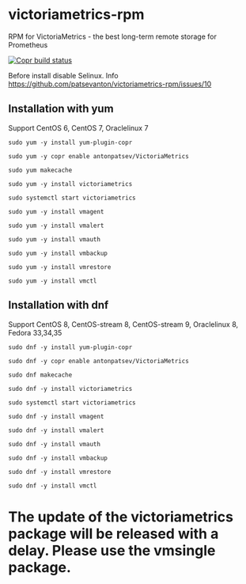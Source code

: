 # victoriametrics-rpm
RPM for VictoriaMetrics - the best long-term remote storage for Prometheus

[![Copr build status](https://copr.fedorainfracloud.org/coprs/antonpatsev/VictoriaMetrics/package/victoriametrics/status_image/last_build.png)](https://copr.fedorainfracloud.org/coprs/antonpatsev/VictoriaMetrics/package/victoriametrics/)

Before install disable Selinux. Info https://github.com/patsevanton/victoriametrics-rpm/issues/10

## Installation with yum
Support CentOS 6, CentOS 7, Oraclelinux 7

```
sudo yum -y install yum-plugin-copr

sudo yum -y copr enable antonpatsev/VictoriaMetrics

sudo yum makecache

sudo yum -y install victoriametrics

sudo systemctl start victoriametrics

sudo yum -y install vmagent

sudo yum -y install vmalert

sudo yum -y install vmauth

sudo yum -y install vmbackup

sudo yum -y install vmrestore

sudo yum -y install vmctl
```

## Installation with dnf
Support CentOS 8, CentOS-stream 8, CentOS-stream 9, Oraclelinux 8, Fedora 33,34,35

```
sudo dnf -y install yum-plugin-copr

sudo dnf -y copr enable antonpatsev/VictoriaMetrics

sudo dnf makecache

sudo dnf -y install victoriametrics

sudo systemctl start victoriametrics

sudo dnf -y install vmagent

sudo dnf -y install vmalert

sudo dnf -y install vmauth

sudo dnf -y install vmbackup

sudo dnf -y install vmrestore

sudo dnf -y install vmctl
```


# The update of the victoriametrics package will be released with a delay. Please use the vmsingle package.
